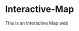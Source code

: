 # Interactive-Map
This is an Interactive Map web
<!DOCTYPE html>
<html lang="en">
<head>
    <meta charset="UTF-8">
    <meta name="viewport" content="width=device-width, initial-scale=1.0">
    <title>Interactive Map</title>
    <style>
        #map {
            height: 400px;
            width: 100%;
        }
    </style>
</head>
<body>

<div id="map"></div>

<script src="https://unpkg.com/leaflet/dist/leaflet.js"></script>

<script>
    // Initialize the map
    var map = L.map('map').setView([0, 0], 2);

    // Add a tile layer
    L.tileLayer('https://{s}.tile.openstreetmap.org/{z}/{x}/{y}.png', {
        attribution: '© OpenStreetMap contributors'
    }).addTo(map);

    // Add a marker at a specific location
    var marker = L.marker([0, 0]).addTo(map);

    // Add a popup to the marker
    marker.bindPopup("<b>Hello!</b><br>This is an interactive map.").openPopup();
</script>

</body>
</html>
